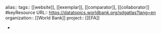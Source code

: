 alias::
tags:: [[website]], [[exemplar]], [[comparator]], [[collaborator]] #keyResource 
URL:: https://datatopics.worldbank.org/sdgatlas?lang=en
organization:: [[World Bank]]
project:: [[EFA]]

-